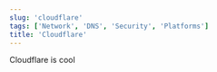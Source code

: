 ```yaml
---
slug: 'cloudflare'
tags: ['Network', 'DNS', 'Security', 'Platforms']
title: 'Cloudflare'
---
```


Cloudflare is cool